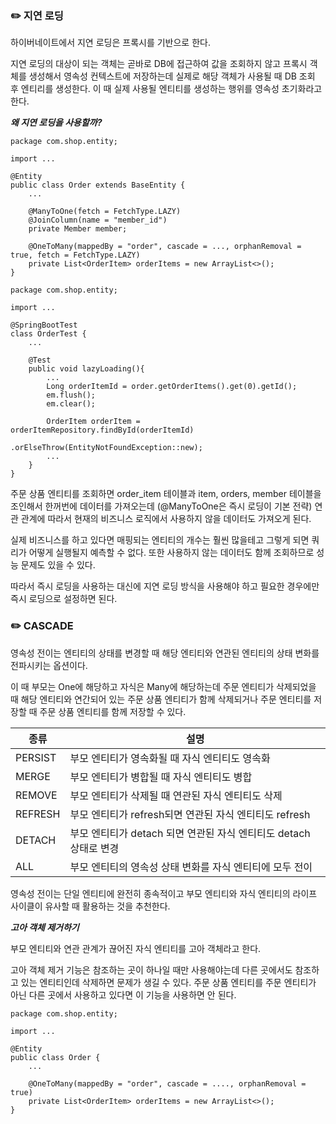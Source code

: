 ### ✏️ 지연 로딩

하이버네이트에서 지연 로딩은 프록시를 기반으로 한다. 

지연 로딩의 대상이 되는 객체는 곧바로 DB에 접근하여 값을 조회하지 않고 프록시 객체를 생성해서 영속성 컨텍스트에 저장하는데 실제로 해당 객체가 사용될 때 DB 조회 후 엔티리를 생성한다. 
이 때 실제 사용될 엔티티를 생성하는 행위를 영속성 초기화라고 한다.

***왜 지연 로딩을 사용할까?***

```
package com.shop.entity;

import ...

@Entity
public class Order extends BaseEntity {
    ...

    @ManyToOne(fetch = FetchType.LAZY)
    @JoinColumn(name = "member_id")
    private Member member;

    @OneToMany(mappedBy = "order", cascade = ..., orphanRemoval = true, fetch = FetchType.LAZY)
    private List<OrderItem> orderItems = new ArrayList<>();
}
```

```
package com.shop.entity;

import ...

@SpringBootTest
class OrderTest {
    ...
    
    @Test
    public void lazyLoading(){
        ...
        Long orderItemId = order.getOrderItems().get(0).getId();
        em.flush();
        em.clear();
        
        OrderItem orderItem = orderItemRepository.findById(orderItemId)
                                                 .orElseThrow(EntityNotFoundException::new);
        ...
    }
}
```

주문 상품 엔티티를 조회하면 order_item 테이블과 item, orders, member 테이블을 조인해서 한꺼번에 데이터를 가져오는데 (@ManyToOne은 즉시 로딩이 기본 전략) 연관 관계에 따라서 현재의 비즈니스 로직에서 사용하지 않을 데이터도 가져오게 된다.

실제 비즈니스를 하고 있다면 매핑되는 엔티티의 개수는 훨씬 많을테고 그렇게 되면 쿼리가 어떻게 실행될지 예측할 수 없다. 또한 사용하지 않는 데이터도 함께 조회하므로 성능 문제도 있을 수 있다.

따라서 즉시 로딩을 사용하는 대신에 지연 로딩 방식을 사용해야 하고 필요한 경우에만 즉시 로딩으로 설정하면 된다.

### ✏️ CASCADE

영속성 전이는 엔티티의 상태를 변경할 때 해당 엔티티와 연관된 엔티티의 상태 변화를 전파시키는 옵션이다.

이 때 부모는 One에 해당하고 자식은 Many에 해당하는데 주문 엔티티가 삭제되었을 때 해당 엔티티와 연간되어 있는 주문 상품 엔티티가 함께 삭제되거나 주문 엔티티를 저장할 때 주문 상품 엔티티를 함께 저장할 수 있다.

|종류|설명|
|---|---|
|PERSIST|부모 엔티티가 영속화될 때 자식 엔티티도 영속화|
|MERGE|부모 엔티티가 병합될 때 자식 엔티티도 병합|
|REMOVE|부모 엔티티가 삭제될 때 연관된 자식 엔티티도 삭제|
|REFRESH|부모 엔티티가 refresh되면 연관된 자식 엔티티도 refresh|
|DETACH|부모 엔티티가 detach 되면 연관된 자식 엔티티도 detach 상태로 변경|
|ALL|부모 엔티티의 영속성 상태 변화를 자식 엔티티에 모두 전이|

영속성 전이는 단일 엔티티에 완전히 종속적이고 부모 엔티티와 자식 엔티티의 라이프 사이클이 유사할 때 활용하는 것을 추천한다.

***고아 객체 제거하기***

부모 엔티티와 연관 관계가 끊어진 자식 엔티티를 고아 객체라고 한다.

고아 객체 제거 기능은 참조하는 곳이 하나일 때만 사용해야는데 다른 곳에서도 참조하고 있는 엔티티인데 삭제하면 문제가 생길 수 있다.
주문 상품 엔티티를 주문 엔티티가 아닌 다른 곳에서 사용하고 있다면 이 기능을 사용하면 안 된다.

```
package com.shop.entity;

import ...

@Entity
public class Order {
    ...
    
    @OneToMany(mappedBy = "order", cascade = ...., orphanRemoval = true)
    private List<OrderItem> orderItems = new ArrayList<>();
}
```
